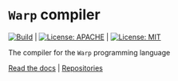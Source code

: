 # `Warp` compiler
[![Build](https://github.com/warp-lang/warp-c/actions/workflows/build.yml/badge.svg?branch=main)](https://github.com/warp-lang/warp-c/actions/workflows/build.yml) |
[![License: APACHE](https://img.shields.io/badge/License-Apache_2.0-blue.svg)](https://opensource.org/licenses/Apache-2.0) |
[![License: MIT](https://img.shields.io/badge/License-MIT-yellow.svg)](https://opensource.org/licenses/MIT)

The compiler for the `Warp` programming language

[Read the docs](https://www.warp-lang.org) |
[Repositories](https://www.github.com/warp-lang/warp)
